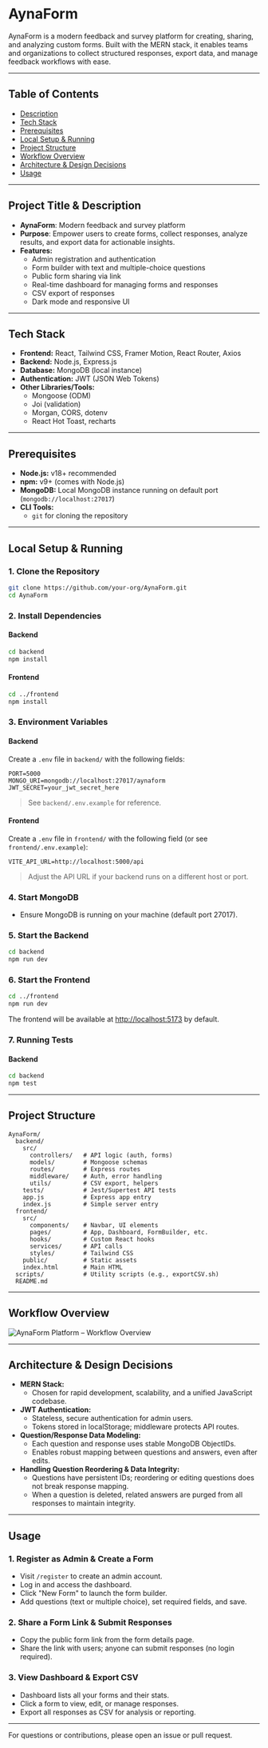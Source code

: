 # AynaForm

AynaForm is a modern feedback and survey platform for creating, sharing, and analyzing custom forms. Built with the MERN stack, it enables teams and organizations to collect structured responses, export data, and manage feedback workflows with ease.

---

## Table of Contents
- [Description](#project-title--description)
- [Tech Stack](#tech-stack)
- [Prerequisites](#prerequisites)
- [Local Setup & Running](#local-setup--running)
- [Project Structure](#project-structure)
- [Workflow Overview](#workflow-overview)
- [Architecture & Design Decisions](#architecture--design-decisions)
- [Usage](#usage)

---

## Project Title & Description
- **AynaForm**: Modern feedback and survey platform
- **Purpose**: Empower users to create forms, collect responses, analyze results, and export data for actionable insights.
- **Features:**
  - Admin registration and authentication
  - Form builder with text and multiple-choice questions
  - Public form sharing via link
  - Real-time dashboard for managing forms and responses
  - CSV export of responses
  - Dark mode and responsive UI

---

## Tech Stack
- **Frontend:** React, Tailwind CSS, Framer Motion, React Router, Axios
- **Backend:** Node.js, Express.js
- **Database:** MongoDB (local instance)
- **Authentication:** JWT (JSON Web Tokens)
- **Other Libraries/Tools:**
  - Mongoose (ODM)
  - Joi (validation)
  - Morgan, CORS, dotenv
  - React Hot Toast, recharts

---

## Prerequisites
- **Node.js:** v18+ recommended
- **npm:** v9+ (comes with Node.js)
- **MongoDB:** Local MongoDB instance running on default port (`mongodb://localhost:27017`)
- **CLI Tools:**
  - `git` for cloning the repository

---

## Local Setup & Running

### 1. Clone the Repository
```bash
git clone https://github.com/your-org/AynaForm.git
cd AynaForm
```

### 2. Install Dependencies
#### Backend
```bash
cd backend
npm install
```
#### Frontend
```bash
cd ../frontend
npm install
```

### 3. Environment Variables
#### Backend
Create a `.env` file in `backend/` with the following fields:
```env
PORT=5000
MONGO_URI=mongodb://localhost:27017/aynaform
JWT_SECRET=your_jwt_secret_here
```
> See `backend/.env.example` for reference.

#### Frontend
Create a `.env` file in `frontend/` with the following field (or see `frontend/.env.example`):
```env
VITE_API_URL=http://localhost:5000/api
```
> Adjust the API URL if your backend runs on a different host or port.

### 4. Start MongoDB
- Ensure MongoDB is running on your machine (default port 27017).

### 5. Start the Backend
```bash
cd backend
npm run dev
```

### 6. Start the Frontend
```bash
cd ../frontend
npm run dev
```
The frontend will be available at [http://localhost:5173](http://localhost:5173) by default.

### 7. Running Tests
#### Backend
```bash
cd backend
npm test
```

---

## Project Structure
```
AynaForm/
  backend/
    src/
      controllers/   # API logic (auth, forms)
      models/        # Mongoose schemas
      routes/        # Express routes
      middleware/    # Auth, error handling
      utils/         # CSV export, helpers
    tests/           # Jest/Supertest API tests
    app.js           # Express app entry
    index.js         # Simple server entry
  frontend/
    src/
      components/    # Navbar, UI elements
      pages/         # App, Dashboard, FormBuilder, etc.
      hooks/         # Custom React hooks
      services/      # API calls
      styles/        # Tailwind CSS
    public/          # Static assets
    index.html       # Main HTML
  scripts/           # Utility scripts (e.g., exportCSV.sh)
  README.md
```

---

## Workflow Overview

![AynaForm Platform – Workflow Overview](./Workflow-diagram.png)

---

## Architecture & Design Decisions
- **MERN Stack:**
  - Chosen for rapid development, scalability, and a unified JavaScript codebase.
- **JWT Authentication:**
  - Stateless, secure authentication for admin users.
  - Tokens stored in localStorage; middleware protects API routes.
- **Question/Response Data Modeling:**
  - Each question and response uses stable MongoDB ObjectIDs.
  - Enables robust mapping between questions and answers, even after edits.
- **Handling Question Reordering & Data Integrity:**
  - Questions have persistent IDs; reordering or editing questions does not break response mapping.
  - When a question is deleted, related answers are purged from all responses to maintain integrity.

---

## Usage
### 1. Register as Admin & Create a Form
- Visit `/register` to create an admin account.
- Log in and access the dashboard.
- Click "New Form" to launch the form builder.
- Add questions (text or multiple choice), set required fields, and save.

### 2. Share a Form Link & Submit Responses
- Copy the public form link from the form details page.
- Share the link with users; anyone can submit responses (no login required).

### 3. View Dashboard & Export CSV
- Dashboard lists all your forms and their stats.
- Click a form to view, edit, or manage responses.
- Export all responses as CSV for analysis or reporting.

---

For questions or contributions, please open an issue or pull request.